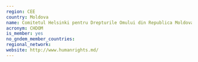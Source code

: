 ```yaml
---
region: CEE
country: Moldova
name: Comitetul Helsinki pentru Drepturile Omului din Republica Moldova (CHDOM) / Helsinki Committee for Human Rights in Moldova 
acronym: CHDOM
is_member: yes
no_gndem_member_countries: 
regional_network: 
website: http://www.humanrights.md/
---
```

